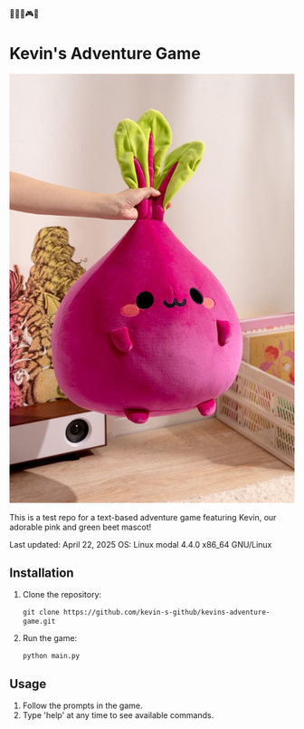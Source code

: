 🌈🌈🌈🎮🌈
# Kevin's Adventure Game

![Kevin the Beet](kevin-the-beet.png)

This is a test repo for a text-based adventure game featuring Kevin, our adorable pink and green beet mascot!

Last updated: April 22, 2025
OS: Linux modal 4.4.0 x86_64 GNU/Linux

## Installation

1. Clone the repository:
   ```
   git clone https://github.com/kevin-s-github/kevins-adventure-game.git
   ```

2. Run the game:
   ```
   python main.py
   ```

## Usage

1. Follow the prompts in the game.
2. Type 'help' at any time to see available commands.
